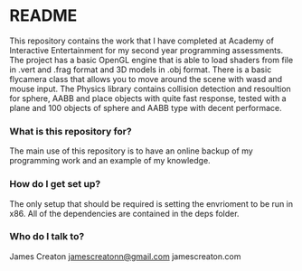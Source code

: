 # README #

This repository contains the work that I have completed at Academy of Interactive Entertainment for my second year programming
assessments. The project has a basic OpenGL engine that is able to load shaders from file in .vert and .frag format 
and 3D models in .obj format. There is a basic flycamera class that allows you to move around the scene with wasd and
mouse input. The Physics library contains collision detection and resoultion for sphere, AABB and place objects with
quite fast response, tested with a plane and 100 objects of sphere and AABB type with decent performace.

### What is this repository for? ###

The main use of this repository is to have an online backup of my programming work
and an example of my knowledge.

### How do I get set up? ####

The only setup that should be required is setting the envrioment to be run in x86. All of the dependencies are contained
in the deps folder.

### Who do I talk to? ###

James Creaton
	jamescreatonn@gmail.com
		jamescreaton.com